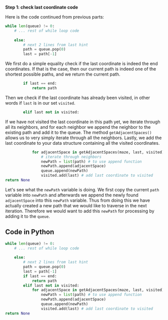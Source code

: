 <!--title={Searching Implemented}-->

<!--concepts={if_stmts.mdx,for_loops.mdx,lists.mdx,indexing_lists.mdx}-->

<!--badges={Algorithms:25,Python:5}-->

**Step 1: check last coordinate code**

Here is the code continued from previous parts:

```python
while len(queue) != 0:   
    # ... rest of while loop code
 
    else:        
        # next 2 lines from last hint
        path = queue.pop(0)   
        last = path[-1] 
```



We first do a simple equality check if the last coordinate is indeed the end coordinates. If that is the case, then our current path is indeed one of the shortest possible paths, and we return the current path.

```python
        if last == end:        
            return path  
```



Then we check if the last coordinate has already been visited, in other words if `last` is in our set `visited`. 

```python
		elif last not in visited: 
```



If we have not visited the last coordinate in this path yet, we iterate through all its neighbors, and for each neighbor we append the neighbor to the existing path and add it to the queue. The method `getAdjacentSpaces()` allows us to very simply iterate through all the neighbors. Lastly, we add the last coordinate to your data structure containing all the visited coordinates. 

```python
			for adjacentSpace in getAdjacentSpaces(maze, last, visited): 
        		# iterate through neighbors
                newPath = list(path) # to use append function  
                newPath.append(adjacentSpace)
                queue.append(newPath)  
                visited.add(last) # add last coordinate to visited
return None
```
Let's see what the `newPath` variable is doing. We first copy the current `path` variable into `newPath` and afterwards we append the newly found `adjacentSpace` into this `newPath` variable. Thus from doing this we have actually created a new path that we would like to traverse in the next iteration. Therefore we would want to add this `newPath` for processing by adding it to the `queue`.

## Code in Python

```python
while len(queue) != 0:   
    # ... rest of while loop code
 
    else:        
        # next 2 lines from last hint
        path = queue.pop(0)   
        last = path[-1]    
        if last == end:        
            return path   
        elif last not in visited:      
            for adjacentSpace in getAdjacentSpaces(maze, last, visited): # iterate through neighbors
                newPath = list(path) # to use append function  
                newPath.append(adjacentSpace)
                queue.append(newPath)  
                visited.add(last) # add last coordinate to visited
return None
```